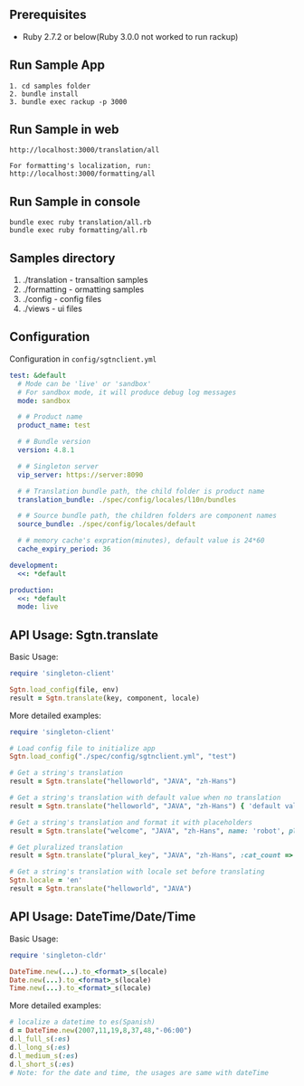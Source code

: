 
## Prerequisites
- Ruby 2.7.2 or below(Ruby 3.0.0 not worked to run rackup)

## Run Sample App
    1. cd samples folder
    2. bundle install
    3. bundle exec rackup -p 3000

## Run Sample in web
    http://localhost:3000/translation/all
    
    For formatting's localization, run: http://localhost:3000/formatting/all

## Run Sample in console

    bundle exec ruby translation/all.rb
    bundle exec ruby formatting/all.rb

## Samples directory

1. ./translation    - transaltion samples
2. ./formatting     - ormatting samples
3. ./config         - config files
4. ./views          - ui files

## Configuration

Configuration in `config/sgtnclient.yml`

```yaml
test: &default
  # Mode can be 'live' or 'sandbox'
  # For sandbox mode, it will produce debug log messages
  mode: sandbox

  # # Product name
  product_name: test

  # # Bundle version
  version: 4.8.1

  # # Singleton server
  vip_server: https://server:8090

  # # Translation bundle path, the child folder is product name
  translation_bundle: ./spec/config/locales/l10n/bundles

  # # Source bundle path, the children folders are component names
  source_bundle: ./spec/config/locales/default

  # # memory cache's expration(minutes), default value is 24*60
  cache_expiry_period: 36

development:
  <<: *default

production:
  <<: *default
  mode: live
```

## API Usage: Sgtn.translate

Basic Usage:

```ruby
require 'singleton-client'

Sgtn.load_config(file, env)
result = Sgtn.translate(key, component, locale)
```

More detailed examples:

```ruby
require 'singleton-client'

# Load config file to initialize app
Sgtn.load_config("./spec/config/sgtnclient.yml", "test")

# Get a string's translation
result = Sgtn.translate("helloworld", "JAVA", "zh-Hans")

# Get a string's translation with default value when no translation
result = Sgtn.translate("helloworld", "JAVA", "zh-Hans") { 'default value' }

# Get a string's translation and format it with placeholders
result = Sgtn.translate("welcome", "JAVA", "zh-Hans", name: 'robot', place: 'world')

# Get pluralized translation
result = Sgtn.translate("plural_key", "JAVA", "zh-Hans", :cat_count => 1)

# Get a string's translation with locale set before translating
Sgtn.locale = 'en'
result = Sgtn.translate("helloworld", "JAVA")
```

## API Usage: DateTime/Date/Time

Basic Usage:

```ruby
require 'singleton-cldr'

DateTime.new(...).to_<format>_s(locale)
Date.new(...).to_<format>_s(locale)
Time.new(...).to_<format>_s(locale)
```

More detailed examples:
```ruby
# localize a datetime to es(Spanish)
d = DateTime.new(2007,11,19,8,37,48,"-06:00")
d.l_full_s(:es)
d.l_long_s(:es)
d.l_medium_s(:es)
d.l_short_s(:es)
# Note: for the date and time, the usages are same with dateTime
```
